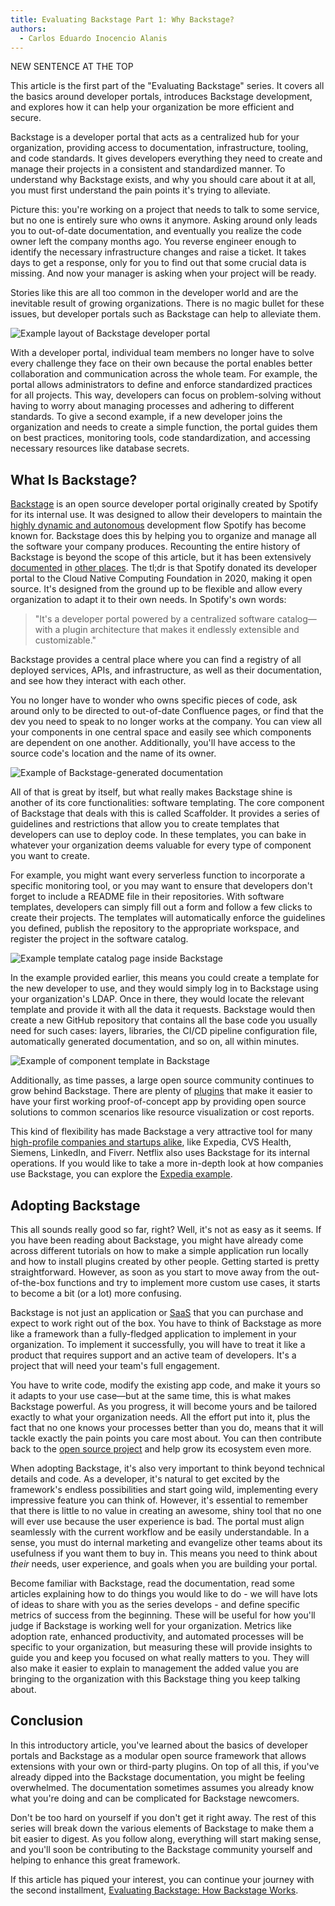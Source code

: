 ```yaml
---
title: Evaluating Backstage Part 1: Why Backstage?
authors:
  - Carlos Eduardo Inocencio Alanis
---
```


NEW SENTENCE AT THE TOP

This article is the first part of the "Evaluating Backstage" series. It covers all the basics around developer portals, introduces Backstage development, and explores how it can help your organization be more efficient and secure.

Backstage is a developer portal that acts as a centralized hub for your organization, providing access to documentation, infrastructure, tooling, and code standards. It gives developers everything they need to create and manage their projects in a consistent and standardized manner. To understand why Backstage exists, and why you should care about it at all, you must first understand the pain points it's trying to alleviate.

Picture this: you're working on a project that needs to talk to some service, but no one is entirely sure who owns it anymore. Asking around only leads you to out-of-date documentation, and eventually you realize the code owner left the company months ago. You reverse engineer enough to identify the necessary infrastructure changes and raise a ticket. It takes days to get a response, only for you to find out that some crucial data is missing. And now your manager is asking when your project will be ready.

Stories like this are all too common in the developer world and are the inevitable result of growing organizations. There is no magic bullet for these issues, but developer portals such as Backstage can help to alleviate them.

![Example layout of Backstage developer portal](https://i.imgur.com/GbVl0mZ.png)

With a developer portal, individual team members no longer have to solve every challenge they face on their own because the portal enables better collaboration and communication across the whole team. For example, the portal allows administrators to define and enforce standardized practices for all projects. This way, developers can focus on problem-solving without having to worry about managing processes and adhering to different standards. To give a second example, if a new developer joins the organization and needs to create a simple function, the portal guides them on best practices, monitoring tools, code standardization, and accessing necessary resources like database secrets.

## What Is Backstage?

[Backstage](https://backstage.io/docs/overview/what-is-backstage) is an open source developer portal originally created by Spotify for its internal use. It was designed to allow their developers to maintain the [highly dynamic and autonomous](https://blog.crisp.se/wp-content/uploads/2012/11/SpotifyScaling.pdf) development flow Spotify has become known for. Backstage does this by helping you to organize and manage all the software your company produces. Recounting the entire history of Backstage is beyond the scope of this article, but it has been extensively [documented](https://engineering.atspotify.com/2020/04/how-we-use-backstage-at-spotify/) in [other places](https://backstage.io/docs/overview/background/). The tl;dr is that Spotify donated its developer portal to the Cloud Native Computing Foundation in 2020, making it open source. It's designed from the ground up to be flexible and allow every organization to adapt it to their own needs. In Spotify's own words:

> "It's a developer portal powered by a centralized software catalog—with a plugin architecture that makes it endlessly extensible and customizable."

Backstage provides a central place where you can find a registry of all deployed services, APIs, and infrastructure, as well as their documentation, and see how they interact with each other.

You no longer have to wonder who owns specific pieces of code, ask around only to be directed to out-of-date Confluence pages, or find that the dev you need to speak to no longer works at the company. You can view all your components in one central space and easily see which components are dependent on one another. Additionally, you'll have access to the source code's location and the name of its owner.

![Example of Backstage-generated documentation](https://i.imgur.com/OybFRMJ.png)

All of that is great by itself, but what really makes Backstage shine is another of its core functionalities: software templating. The core component of Backstage that deals with this is called Scaffolder. It provides a series of guidelines and restrictions that allow you to create templates that developers can use to deploy code. In these templates, you can bake in whatever your organization deems valuable for every type of component you want to create.

For example, you might want every serverless function to incorporate a specific monitoring tool, or you may want to ensure that developers don't forget to include a README file in their repositories. With software templates, developers can simply fill out a form and follow a few clicks to create their projects. The templates will automatically enforce the guidelines you defined, publish the repository to the appropriate workspace, and register the project in the software catalog.

![Example template catalog page inside Backstage](https://i.imgur.com/OuT2tON.png)

In the example provided earlier, this means you could create a template for the new developer to use, and they would simply log in to Backstage using your organization's LDAP. Once in there, they would locate the relevant template and provide it with all the data it requests. Backstage would then create a new GitHub repository that contains all the base code you usually need for such cases: layers, libraries, the CI/CD pipeline configuration file, automatically generated documentation, and so on, all within minutes.

![Example of component template in Backstage](https://i.imgur.com/62Vv29t.png)

Additionally, as time passes, a large open source community continues to grow behind Backstage. There are plenty of [plugins](https://backstage.io/plugins/) that make it easier to have your first working proof-of-concept app by providing open source solutions to common scenarios like resource visualization or cost reports.

This kind of flexibility has made Backstage a very attractive tool for many [high-profile companies and startups alike](https://github.com/backstage/backstage/blob/master/ADOPTERS.md), like Expedia, CVS Health, Siemens, LinkedIn, and Fiverr. Netflix also uses Backstage for its internal operations. If you would like to take a more in-depth look at how companies use Backstage, you can explore the [Expedia example](https://www.youtube.com/watch?v=rRphwXeq33Q&t=1508s).

## Adopting Backstage

This all sounds really good so far, right? Well, it's not as easy as it seems. If you have been reading about Backstage, you might have already come across different tutorials on how to make a simple application run locally and how to install plugins created by other people. Getting started is pretty straightforward. However, as soon as you start to move away from the out-of-the-box functions and try to implement more custom use cases, it starts to become a bit (or a lot) more confusing.

Backstage is not just an application or [SaaS](https://en.wikipedia.org/wiki/Software_as_a_service) that you can purchase and expect to work right out of the box. You have to think of Backstage as more like a framework than a fully-fledged application to implement in your organization. To implement it successfully, you will have to treat it like a product that requires support and an active team of developers. It's a project that will need your team's full engagement. 

You have to write code, modify the existing app code, and make it yours so it adapts to your use case—but at the same time, this is what makes Backstage powerful. As you progress, it will become yours and be tailored exactly to what your organization needs. All the effort put into it, plus the fact that no one knows your processes better than you do, means that it will tackle exactly the pain points you care most about. You can then contribute back to the [open source project](https://github.com/backstage/backstage) and help grow its ecosystem even more.

When adopting Backstage, it's also very important to think beyond technical details and code. As a developer, it's natural to get excited by the framework's endless possibilities and start going wild, implementing every impressive feature you can think of. However, it's essential to remember that there is little to no value in creating an awesome, shiny tool that no one will ever use because the user experience is bad. The portal must align seamlessly with the current workflow and be easily understandable. In a sense, you must do internal marketing and evangelize other teams about its usefulness if you want them to buy in. This means you need to think about *their* needs, user experience, and goals when you are building your portal. 

Become familiar with Backstage, read the documentation, read some articles explaining how to do things you would like to do - we will have lots of ideas to share with you as the series develops - and define specific metrics of success from the beginning. These will be useful for how you'll judge if Backstage is working well for your organization. Metrics like adoption rate, enhanced productivity, and automated processes will be specific to your organization, but measuring these will provide insights to guide you and keep you focused on what really matters to you. They will also make it easier to explain to management the added value you are bringing to the organization with this Backstage thing you keep talking about.

## Conclusion

In this introductory article, you've learned about the basics of developer portals and Backstage as a modular open source framework that allows extensions with your own or third-party plugins. On top of all this, if you've already dipped into the Backstage documentation, you might be feeling overwhelmed. The documentation sometimes assumes you already know what you're doing and can be complicated for Backstage newcomers. 

Don't be too hard on yourself if you don't get it right away. The rest of this series will break down the various elements of Backstage to make them a bit easier to digest. As you follow along, everything will start making sense, and you'll soon be contributing to the Backstage community yourself and helping to enhance this great framework. 

If this article has piqued your interest, you can continue your journey with the second installment, [Evaluating Backstage: How Backstage Works](https://www.kosli.com/blog/evaluating-backstage-how-backstage-works/).
